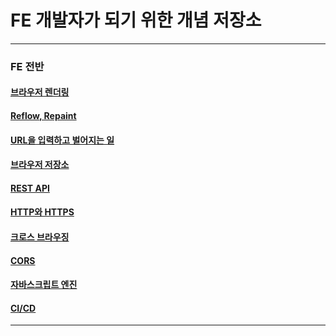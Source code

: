# FE 개발자가 되기 위한 개념 저장소

<hr />

### FE 전반

#### [브라우저 렌더링](/documents/Fronte-End/Browser-rendering.md)

#### [Reflow, Repaint](/documents/Fronte-End/Reflow_Repaint.md)

#### [URL을 입력하고 벌어지는 일](/documents/Fronte-End/URL.md)

#### [브라우저 저장소](/documents/Fronte-End/Browser-Storage.md)

#### [REST API](/documents/Fronte-End/RESTAPI.md)

#### [HTTP와 HTTPS](/documents/Fronte-End/HTTPS.md)

#### [크로스 브라우징](/documents/Fronte-End/Cross-browsing.md)

#### [CORS](/documents/Fronte-End/CORS.md)

#### [자바스크립트 엔진](/documents/Fronte-End/Javascript-engine.md)

#### [CI/CD](/documents/Fronte-End/CICD.md)

<hr />
